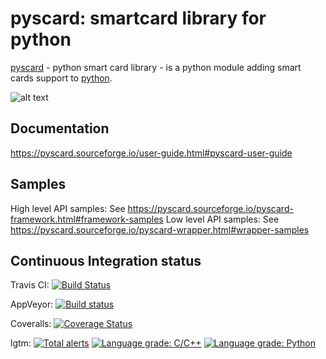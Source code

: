 pyscard: smartcard library for python
=====================================

[pyscard](https://pyscard.sourceforge.io/) - python smart card library - is a python module adding smart
cards support to [python](https://www.python.org/).

![alt text](https://pyscard.sourceforge.io/_images/pyscard.jpg "pyscard architecture")

Documentation
-------------
https://pyscard.sourceforge.io/user-guide.html#pyscard-user-guide

Samples
-------
High level API samples: See https://pyscard.sourceforge.io/pyscard-framework.html#framework-samples
Low level API samples: See https://pyscard.sourceforge.io/pyscard-wrapper.html#wrapper-samples

Continuous Integration status
-----------------------------
Travis CI: [![Build Status](https://travis-ci.com/LudovicRousseau/pyscard.svg?branch=master)](https://travis-ci.com/LudovicRousseau/pyscard)

AppVeyor: [![Build status](https://ci.appveyor.com/api/projects/status/c97dsaodpcwkm0ra?svg=true)](https://ci.appveyor.com/project/LudovicRousseau/pyscard)

Coveralls: [![Coverage Status](https://coveralls.io/repos/LudovicRousseau/pyscard/badge.svg?branch=master&service=github)](https://coveralls.io/github/LudovicRousseau/pyscard?branch=master)

lgtm: [![Total alerts](https://img.shields.io/lgtm/alerts/g/LudovicRousseau/pyscard.svg?logo=lgtm&logoWidth=18)](https://lgtm.com/projects/g/LudovicRousseau/pyscard/alerts/) [![Language grade: C/C++](https://img.shields.io/lgtm/grade/cpp/g/LudovicRousseau/pyscard.svg?logo=lgtm&logoWidth=18)](https://lgtm.com/projects/g/LudovicRousseau/pyscard/context:cpp) [![Language grade: Python](https://img.shields.io/lgtm/grade/python/g/LudovicRousseau/pyscard.svg?logo=lgtm&logoWidth=18)](https://lgtm.com/projects/g/LudovicRousseau/pyscard/context:python)
